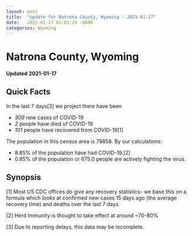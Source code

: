 ```yaml
---
layout: post
title:  "Update for Natrona County, Wyoming - 2021-01-17"
date:   2021-01-17 01:01:29 -0600
categories: Wyoming
---
```


# Natrona County, Wyoming
#### Updated 2021-01-17

## Quick Facts

In the last 7 days[3] we project there have been
- *309* new cases of COVID-19
- *2* people have died of COVID-19
- *101* people have recovered from COVID-19[1]

The population in this census area is 79858. By our calculations:
- 8.85% of the population have had COVID-19.[2]
- 0.85% of the population or 675.0 people are actively fighting the virus.

## Synopsis




[1] Most US CDC offices do give any recovery statistics- we base this on a formula which looks at confirmed new cases
15 days ago (the average recovery time) and deaths over the last 7 days.

[2] Herd Immunity is thought to take effect at around ~70-80%

[3] Due to reporting delays, this data may be incomplete.
 
    